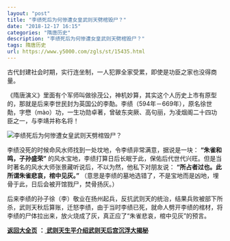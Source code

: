 ```yaml
---
layout: "post"
title: "李绩死后为何惨遭女皇武则天劈棺毁尸？"
date: "2018-12-17 16:15"
categories: "隋唐历史"
description: "李绩死后为何惨遭女皇武则天劈棺毁尸？"
tags: 隋唐历史
url: https://www.y5000.com/zgls/st/15435.html
---
```






古代封建社会时期，实行连坐制，一人犯罪全家受累，即使是功臣之家也没得商量。

《隋唐演义》里面有个军师叫做徐茂公，神机妙算，其实这个人历史上市有原型的，那就是后来李世民封为英国公的李勣。李绩（594年－669年），原名徐世勣，字懋（mào）功，一生功勋卓著，曾破东突厥、高句丽，为凌烟阁二十四功臣之一，与李靖并称名将！

![李绩死后为何惨遭女皇武则天劈棺毁尸？](/uploads/allimg/170228/6-1F22QJ62G50.JPG)

李绩没死的时候命风水师找到一处坟地，令李绩非常满意，据说是一块： **“朱雀和鸣，子孙盛荣”**
的风水宝地，李绩打算日后长眠于此，保佑后代世代兴旺。但是当时著名的风水大师张景藏听说后，不以为然，他私下对朋友说：
**“所占者过也。此所谓朱雀悲哀，棺中见灰。”** （意思是李绩的墓地选错了，不是宝地而是凶地，埋骨于此，日后会被开馆戮尸，焚骨扬灰。）

后来李绩的孙子徐（李）敬业在扬州起兵，反抗武则天的统治，结果兵败被部下所杀，武则天秋后算账，迁怒李绩，由于当时李绩已死，就命人劈开李绩的棺材，将李绩的尸体拉出来，放火烧成了灰，真正应了“朱雀悲哀，棺中见灰”的预言。

**[返回大全页](https://www.y5000.com/zgls/st/18071.html)** **：**[
**武则天生平介绍武则天后宫沉浮大揭秘**](https://www.y5000.com/zgls/st/18071.html)
